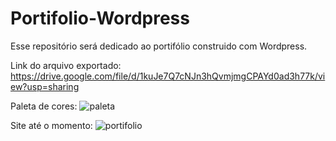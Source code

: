 # Portifolio-Wordpress
Esse repositório será dedicado ao portifólio construido com Wordpress.

Link do arquivo exportado: https://drive.google.com/file/d/1kuJe7Q7cNJn3hQvmjmgCPAYd0ad3h77k/view?usp=sharing

Paleta de cores:
![paleta](https://user-images.githubusercontent.com/75099666/189776916-44a8341c-c475-434e-8a45-5ff89f921f42.png)

Site até o momento:
![portifolio](https://user-images.githubusercontent.com/75099666/191366093-066e8324-a9e6-4f58-8ec4-144f1bf5f5f8.jpeg)

